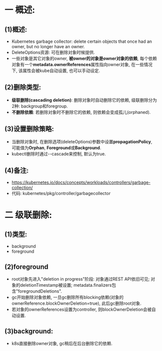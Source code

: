 # 一 概述:
## (1)概述:
- Kubernetes garbage collector: delete certain objects that once had an owner, but no longer have an owner.
- DeleteOptions资源: 可在删除对象时候提供.
- 一些对象是其它对象的owner, **被owner的对象是owner对象的依赖**, 每个依赖对象有一个**metadata.ownerReferences**属性指向owner对象, 在一些情况下, 该属性会被kube自动设置, 也可以手动设定.

## (2)删除类型:
- **级联删除(cascading deletion)**: 删除对象时自动删除它的依赖, 级联删除分为2种: backgroup和foregroup.
- **不删除依赖**: 若删除对象时不删除它的依赖, 则依赖会变成孤儿(orphaned).

## (3)设置删除策略:
- 当删除对象时, 在删除选项(deleteOptions)参数中设置**propagationPolicy**, 可能值为**Orphan**, **Foreground**或**Background**.
- kubectl删除时通过--cascade来控制, 默认为true.

## (4)备注:
- https://kubernetes.io/docs/concepts/workloads/controllers/garbage-collection/
- 代码: kubernetes/pkg/controller/garbagecollector

# 二 级联删除:
## (1)类型:
- background
- foreground

## (2)foreground
- root对象先进入"deletion in progress"阶段: 对象通过REST API依旧可见; 对象的deletionTimestamp被设置; metadata.finalizers包含"foregroundDeletions".
- gc开始删除对象依赖, 一旦gc删除所有blocking依赖(对象的ownerReference.blockOwnerDeletion=true), 此后gc删除root对象.
- 若对象的ownerReferences设置为controller, 则blockOwnerDeletion会被自动设置.

## (3)background:
- k8s直接删除owner对象, gc稍后在后台删除它的依赖.
